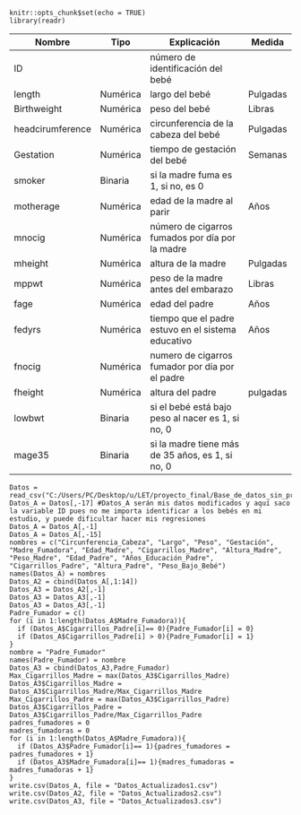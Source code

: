 ```{r setup, include=FALSE, echo=FALSE}
knitr::opts_chunk$set(echo = TRUE)
library(readr)
```

| Nombre           | Tipo     | Explicación                                        | Medida   |
|------------------|----------|----------------------------------------------------|----------|
| ID               |          | número de identificación del bebé                  |          |
| length           | Numérica | largo del bebé                                     | Pulgadas |
| Birthweight      | Numérica | peso del bebé                                      | Libras   |
| headcirumference | Numérica | circunferencia de la cabeza del bebé               | Pulgadas |
| Gestation        | Numérica | tiempo de gestación del bebé                       | Semanas  |
| smoker           | Binaria  | si la madre fuma es 1, si no, es 0                 |          |
| motherage        | Numérica | edad de la madre al parir                          | Años     |
| mnocig           | Numérica | número de cigarros fumados por día por la madre    |          |
| mheight          | Numérica | altura de la madre                                 | Pulgadas |
| mppwt            | Numérica | peso de la madre antes del embarazo                | Libras   |
| fage             | Numérica | edad del padre                                     | Años     |
| fedyrs           | Numérica | tiempo que el padre estuvo en el sistema educativo | Años     |
| fnocig           | Numérica | numero de cigarros fumador por día por el padre    |          |
| fheight          | Numérica | altura del padre                                   | pulgadas |
| lowbwt           | Binaria  | si el bebé está bajo peso al nacer es 1, si no, 0  |          |
| mage35           | Binaria  | si la madre tiene más de 35 años, es 1, si no, 0   |          |

```{r}
Datos = read_csv("C:/Users/PC/Desktop/u/LET/proyecto_final/Base_de_datos_sin_procesar_excell.csv")
Datos_A = Datos[,-17] #Datos_A serán mis datos modificados y aquí saco la variable ID pues no me importa identificar a los bebés en mi estudio, y puede dificultar hacer mis regresiones
Datos_A = Datos_A[,-1]
Datos_A = Datos_A[,-15]
nombres = c("Circunferencia_Cabeza", "Largo", "Peso", "Gestación", "Madre_Fumadora", "Edad_Madre", "Cigarrillos_Madre", "Altura_Madre", "Peso_Madre", "Edad_Padre", "Años_Educación_Padre", "Cigarrillos_Padre", "Altura_Padre", "Peso_Bajo_Bebé")
names(Datos_A) = nombres
Datos_A2 = cbind(Datos_A[,1:14])
Datos_A3 = Datos_A2[,-1]
Datos_A3 = Datos_A3[,-1]
Datos_A3 = Datos_A3[,-1]
Padre_Fumador = c()
for (i in 1:length(Datos_A$Madre_Fumadora)){
  if (Datos_A$Cigarrillos_Padre[i]== 0){Padre_Fumador[i] = 0}
  if (Datos_A$Cigarrillos_Padre[i] > 0){Padre_Fumador[i] = 1}
}
nombre = "Padre_Fumador"
names(Padre_Fumador) = nombre
Datos_A3 = cbind(Datos_A3,Padre_Fumador)
Max_Cigarrillos_Madre = max(Datos_A3$Cigarrillos_Madre)
Datos_A3$Cigarrillos_Madre = Datos_A3$Cigarrillos_Madre/Max_Cigarrillos_Madre
Max_Cigarrillos_Padre = max(Datos_A3$Cigarrillos_Padre)
Datos_A3$Cigarrillos_Padre = Datos_A3$Cigarrillos_Padre/Max_Cigarrillos_Padre
padres_fumadores = 0
madres_fumadoras = 0
for (i in 1:length(Datos_A$Madre_Fumadora)){
  if (Datos_A3$Padre_Fumador[i]== 1){padres_fumadores = padres_fumadores + 1}
  if (Datos_A3$Madre_Fumadora[i]== 1){madres_fumadoras = madres_fumadoras + 1}
}
write.csv(Datos_A, file = "Datos_Actualizados1.csv")
write.csv(Datos_A2, file = "Datos_Actualizados2.csv")
write.csv(Datos_A3, file = "Datos_Actualizados3.csv")
```
